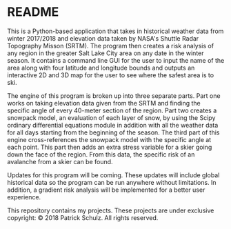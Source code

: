 # README
This is a Python-based application that takes in historical weather data from winter 2017/2018 and elevation data taken by NASA's Shuttle Radar Topography Misson (SRTM). The program then creates a risk analysis of any region in the greater Salt Lake City area on any date in the winter season. It contains a command line GUI for the user to input the name of the area along with four latitude and longitude bounds and outputs an interactive 2D and 3D map for the user to see where the safest area is to ski. 

The engine of this program is broken up into three separate parts. Part one works on taking elevation data given from the SRTM and finding the specific angle of every 40-meter section of the region. Part two creates a snowpack model, an evaluation of each layer of snow, by using the Scipy ordinary differential equations module in addition with all the weather data for all days starting from the beginning of the season. The third part of this engine cross-references the snowpack model with the specific angle at each point. This part then adds an extra stress variable for a skier going down the face of the region. From this data, the specific risk of an avalanche from a skier can be found.

Updates for this program will be coming. These updates will include global historical data so the program can be run anywhere without limitations. In addition, a gradient risk analysis will be implemented for a better user experience.


This repository contains my projects. These projects are under exclusive copyright: © 2018 Patrick Schulz. All rights reserved.
